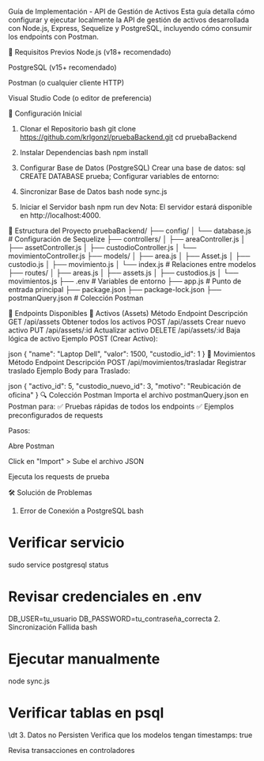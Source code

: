 Guía de Implementación - API de Gestión de Activos
Esta guía detalla cómo configurar y ejecutar localmente la API de gestión de activos desarrollada con Node.js, Express, Sequelize y PostgreSQL, incluyendo cómo consumir los endpoints con Postman.

📌 Requisitos Previos
Node.js (v18+ recomendado)

PostgreSQL (v15+ recomendado)

Postman (o cualquier cliente HTTP)

Visual Studio Code (o editor de preferencia)

🚀 Configuración Inicial
1. Clonar el Repositorio
bash
git clone https://github.com/krlgonzl/pruebaBackend.git
cd pruebaBackend
2. Instalar Dependencias
bash
npm install
3. Configurar Base de Datos (PostgreSQL)
Crear una base de datos:
sql
CREATE DATABASE prueba;
Configurar variables de entorno:


4. Sincronizar Base de Datos
bash
node sync.js
5. Iniciar el Servidor
bash
npm run dev
Nota: El servidor estará disponible en http://localhost:4000.

🔌 Estructura del Proyecto
pruebaBackend/
├── config/
│   └── database.js       # Configuración de Sequelize
├── controllers/
│   ├── areaController.js
│   ├── assetController.js
│   ├── custodioController.js
│   └── movimientoController.js
├── models/
│   ├── area.js
│   ├── Asset.js
│   ├── custodio.js
│   ├── movimiento.js
│   └── index.js          # Relaciones entre modelos
├── routes/
│   ├── areas.js
│   ├── assets.js
│   ├── custodios.js
│   └── movimientos.js
├── .env                  # Variables de entorno
├── app.js                # Punto de entrada principal
├── package.json
├── package-lock.json
├── postmanQuery.json     # Colección Postman

📡 Endpoints Disponibles
🔹 Activos (Assets)
Método	Endpoint	Descripción
GET	/api/assets	Obtener todos los activos
POST	/api/assets	Crear nuevo activo
PUT	/api/assets/:id	Actualizar activo
DELETE	/api/assets/:id	Baja lógica de activo
Ejemplo POST (Crear Activo):

json
{
  "name": "Laptop Dell",
  "valor": 1500,
  "custodio_id": 1
}
🔹 Movimientos
Método	Endpoint	Descripción
POST	/api/movimientos/trasladar	Registrar traslado
Ejemplo Body para Traslado:

json
{
  "activo_id": 5,
  "custodio_nuevo_id": 3,
  "motivo": "Reubicación de oficina"
}
🔍 Colección Postman
Importa el archivo postmanQuery.json en Postman para:
✅ Pruebas rápidas de todos los endpoints
✅ Ejemplos preconfigurados de requests

Pasos:

Abre Postman

Click en "Import" > Sube el archivo JSON

Ejecuta los requests de prueba

🛠️ Solución de Problemas
1. Error de Conexión a PostgreSQL
bash
# Verificar servicio
sudo service postgresql status

# Revisar credenciales en .env
DB_USER=tu_usuario
DB_PASSWORD=tu_contraseña_correcta
2. Sincronización Fallida
bash
# Ejecutar manualmente
node sync.js

# Verificar tablas en psql
\dt
3. Datos no Persisten
Verifica que los modelos tengan timestamps: true

Revisa transacciones en controladores

